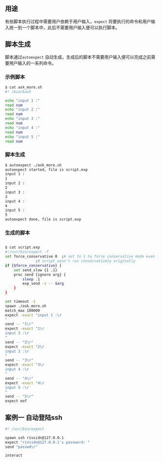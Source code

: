 ## 用途

有些脚本执行过程中需要用户依赖于用户输入，`expect` 将要执行的命令和用户输入统一到一个脚本中，此后不需要用户输入便可以执行脚本。



## 脚本生成

脚本通过`autoexpect` 自动生成，生成后的脚本不需要用户输入便可以完成之前需要用户输入的一系列命令。



### 示例脚本

```bash
$ cat ask_more.sh 
#! /bin/bash

echo "input 1 :"
read num
echo "input 2 :"
read num
echo "input 3 :"
read num
echo "input 4 :"
read num
echo "input 5 :"
read num
```

### 脚本生成

```bash
$ autoexpect ./ask_more.sh 
autoexpect started, file is script.exp
input 1 :
1
input 2 :
2
input 3 :
3
input 4 :
4
input 5 :
5
autoexpect done, file is script.exp
```

### 生成的脚本

```bash

$ cat script.exp 
#!/usr/bin/expect -f
set force_conservative 0  ;# set to 1 to force conservative mode even if
			  ;# script wasn't run conservatively originally
if {$force_conservative} {
	set send_slow {1 .1}
	proc send {ignore arg} {
		sleep .1
		exp_send -s -- $arg
	}
}

set timeout -1
spawn ./ask_more.sh
match_max 100000
expect -exact "input 1 :\r
"
send -- "1\r"
expect -exact "1\r
input 2 :\r
"
send -- "2\r"
expect -exact "2\r
input 3 :\r
"
send -- "3\r"
expect -exact "3\r
input 4 :\r
"
send -- "4\r"
expect -exact "4\r
input 5 :\r
"
send -- "5\r"
expect eof
```



## 案例一 自动登陆ssh

```bash
#! /usr/bin/expect

spawn ssh rivsidn@127.0.0.1
expect "rivsidn@127.0.0.1's password: "
send "passwd\r"

interact
```

